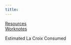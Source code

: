 ```yaml
---
title: 
---
```

[Resources](./resources.md)  
[Worknotes](./worknotes.md)

<p class="unique-title-name">Estimated La Croix Consumed <span id="la-croix"></span></p>

<script>
        let la_croix = document.getElementById("la-croix");
        let one_day = 1000 * 60 * 60 * 24;
        let start_date = new Date("Sept 03, 2019 08:00:00");
        let today = new Date();
        let day_diff = (Math.round(today.getTime() - start_date.getTime()) / (one_day)).toFixed(0);
        let minus_weekends = ((day_diff / 7).toFixed(0))*2;
        let work_days = day_diff - minus_weekends;
        let la_croix_consumed = work_days * 2;
        la_croix.innerHTML = la_croix_consumed;
</script>